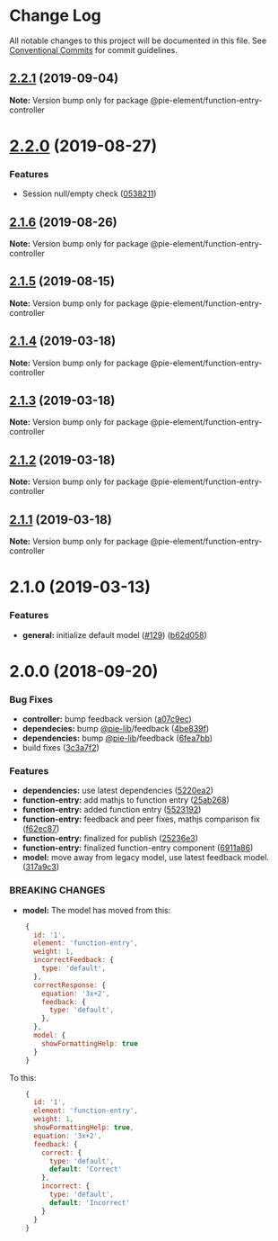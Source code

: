 # Change Log

All notable changes to this project will be documented in this file.
See [Conventional Commits](https://conventionalcommits.org) for commit guidelines.

## [2.2.1](https://github.com/pie-framework/pie-elements/compare/@pie-element/function-entry-controller@2.2.0...@pie-element/function-entry-controller@2.2.1) (2019-09-04)

**Note:** Version bump only for package @pie-element/function-entry-controller





# [2.2.0](https://github.com/pie-framework/pie-elements/compare/@pie-element/function-entry-controller@2.1.6...@pie-element/function-entry-controller@2.2.0) (2019-08-27)


### Features

* Session null/empty check ([0538211](https://github.com/pie-framework/pie-elements/commit/0538211))





## [2.1.6](https://github.com/pie-framework/pie-elements/compare/@pie-element/function-entry-controller@2.1.5...@pie-element/function-entry-controller@2.1.6) (2019-08-26)

**Note:** Version bump only for package @pie-element/function-entry-controller





## [2.1.5](https://github.com/pie-framework/pie-elements/compare/@pie-element/function-entry-controller@2.1.4...@pie-element/function-entry-controller@2.1.5) (2019-08-15)

**Note:** Version bump only for package @pie-element/function-entry-controller





## [2.1.4](https://github.com/pie-framework/pie-elements/compare/@pie-element/function-entry-controller@2.1.3...@pie-element/function-entry-controller@2.1.4) (2019-03-18)

**Note:** Version bump only for package @pie-element/function-entry-controller





## [2.1.3](https://github.com/pie-framework/pie-elements/compare/@pie-element/function-entry-controller@2.1.2...@pie-element/function-entry-controller@2.1.3) (2019-03-18)

**Note:** Version bump only for package @pie-element/function-entry-controller





## [2.1.2](https://github.com/pie-framework/pie-elements/compare/@pie-element/function-entry-controller@2.1.1...@pie-element/function-entry-controller@2.1.2) (2019-03-18)

**Note:** Version bump only for package @pie-element/function-entry-controller





## [2.1.1](https://github.com/pie-framework/pie-elements/compare/@pie-element/function-entry-controller@2.1.0...@pie-element/function-entry-controller@2.1.1) (2019-03-18)

**Note:** Version bump only for package @pie-element/function-entry-controller





# 2.1.0 (2019-03-13)


### Features

* **general:** initialize default model ([#129](https://github.com/pie-framework/pie-elements/issues/129)) ([b62d058](https://github.com/pie-framework/pie-elements/commit/b62d058))





<a name="2.0.0"></a>
# 2.0.0 (2018-09-20)


### Bug Fixes

* **controller:** bump feedback version ([a07c9ec](https://github.com/pie-framework/pie-elements/commit/a07c9ec))
* **dependecies:** bump [@pie-lib](https://github.com/pie-lib)/feedback ([4be839f](https://github.com/pie-framework/pie-elements/commit/4be839f))
* **dependencies:** bump [@pie-lib](https://github.com/pie-lib)/feedback ([6fea7bb](https://github.com/pie-framework/pie-elements/commit/6fea7bb))
* build fixes ([3c3a7f2](https://github.com/pie-framework/pie-elements/commit/3c3a7f2))


### Features

* **dependencies:** use latest dependencies ([5220ea2](https://github.com/pie-framework/pie-elements/commit/5220ea2))
* **function-entry:** add mathjs to function entry ([25ab268](https://github.com/pie-framework/pie-elements/commit/25ab268))
* **function-entry:** added function entry ([5523192](https://github.com/pie-framework/pie-elements/commit/5523192))
* **function-entry:** feedback and peer fixes, mathjs comparison fix ([f62ec87](https://github.com/pie-framework/pie-elements/commit/f62ec87))
* **function-entry:** finalized for publish ([25236e3](https://github.com/pie-framework/pie-elements/commit/25236e3))
* **function-entry:** finalized function-entry component ([6911a86](https://github.com/pie-framework/pie-elements/commit/6911a86))
* **model:** move away from legacy model, use latest feedback model. ([317a9c3](https://github.com/pie-framework/pie-elements/commit/317a9c3))


### BREAKING CHANGES

* **model:** The model has moved from this:

```javascript
    {
      id: '1',
      element: 'function-entry',
      weight: 1,
      incorrectFeedback: {
        type: 'default',
      },
      correctResponse: {
        equation: '3x+2',
        feedback: {
          type: 'default',
        },
      },
      model: {
        showFormattingHelp: true
      }
    }

```

To this:

```javascript
    {
      id: '1',
      element: 'function-entry',
      weight: 1,
      showFormattingHelp: true,
      equation: '3x+2',
      feedback: {
        correct: {
          type: 'default',
          default: 'Correct'
        },
        incorrect: {
          type: 'default',
          default: 'Incorrect'
        }
      }
    }

```
